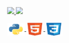 <div>
  <a href="https://github.com/anthonyzutter/anthonyzutter">
    <img src="https://github-readme-stats.vercel.app/api?username=anthonyzutter&theme=midnight-purple" />
    <img src="https://github-readme-stats.vercel.app/api/top-langs/?username=anthonyzutter&theme=midnight-purple" />
</div>
  
<div style="display: inline_block"><br>
  <img align="center" alt="Python-Icon" height="30" width="40" src="https://raw.githubusercontent.com/devicons/devicon/master/icons/python/python-original.svg">
  <img align="center" alt="HTML-Icon" height="30" width="40" src="https://raw.githubusercontent.com/devicons/devicon/master/icons/html5/html5-original.svg">
  <img align="center" alt="CSS-Icon" height="30" width="40" src="https://raw.githubusercontent.com/devicons/devicon/master/icons/css3/css3-original.svg">
</div>
  
